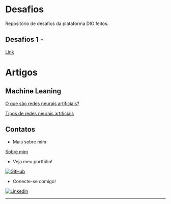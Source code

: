# Desafios

Repositório de desafios da plataforma DIO feitos.

## Desafios 1 - 

[Link](link)

# Artigos

## Machine Leaning

[O que são redes neurais artificiais?](https://sabrinabm94.medium.com/ffc9f3ed1421)

[Tipos de redes neurais artificiais](https://sabrinabm94.medium.com/79c7296e0b5d)

## Contatos

- Mais sobre mim

[Sobre mim](https://github.com/sabrinabm94/about/blob/main/SOBRE_MIM.md)

- Veja meu portfólio!

[![GitHub](https://img.shields.io/badge/GitHub-181717?style=for-the-badge&logo=github&logoColor=white)](https://bit.ly/3Q7O3Z7)

- Conecte-se comigo!

[![Linkedin](https://img.shields.io/badge/LinkedIn-0077B5?style=for-the-badge&logo=linkedin&logoColor=white)](https://www.linkedin.com/in/sabrinabm94/)

---